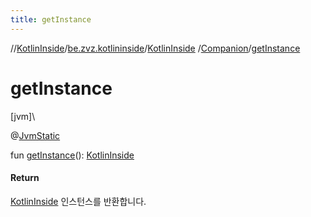 ```yaml
---
title: getInstance
---
```

//[KotlinInside](../../../../index.html)/[be.zvz.kotlininside](../../index.html)/[KotlinInside](../index.html)
/[Companion](index.html)/[getInstance](get-instance.html)

# getInstance

[jvm]\

@[JvmStatic](https://kotlinlang.org/api/latest/jvm/stdlib/kotlin.jvm/-jvm-static/index.html)

fun [getInstance](get-instance.html)(): [KotlinInside](../index.html)

#### Return

[KotlinInside](../index.html) 인스턴스를 반환합니다.





